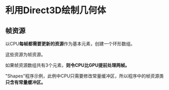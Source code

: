 # 利用Direct3D绘制几何体

## 帧资源

以CPU**每帧都需要更新的资源**作为基本元素，创建一个环形数组。



这些资源为帧资源。



如果帧资源数组共有3个元素，**则令CPU比GPU提前处理两帧。**



"Shapes"程序示例，此例中CPU只需要修改常量缓冲区，所以程序中的帧资源类**只含有常量缓冲区。**



